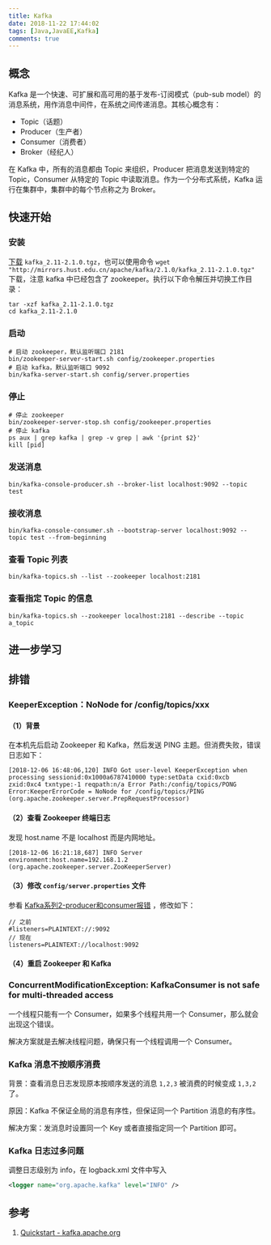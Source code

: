 ```yaml
---
title: Kafka
date: 2018-11-22 17:44:02
tags: [Java,JavaEE,Kafka]
comments: true
---
```


## 概念

Kafka 是一个快速、可扩展和高可用的基于发布-订阅模式（pub-sub model）的消息系统，用作消息中间件，在系统之间传递消息。其核心概念有：

- Topic（话题）
- Producer（生产者）
- Consumer（消费者）
- Broker（经纪人）

在 Kafka 中，所有的消息都由 Topic 来组织，Producer 把消息发送到特定的 Topic，Consumer 从特定的 Topic 中读取消息。作为一个分布式系统，Kafka 运行在集群中，集群中的每个节点称之为 Broker。

## 快速开始

### 安装

[下载](https://www.apache.org/dyn/closer.cgi?path=/kafka/2.1.0/kafka_2.11-2.1.0.tgz)  `kafka_2.11-2.1.0.tgz`，也可以使用命令 `wget "http://mirrors.hust.edu.cn/apache/kafka/2.1.0/kafka_2.11-2.1.0.tgz"` 下载，注意 kafka 中已经包含了 zookeeper。执行以下命令解压并切换工作目录：

```shell
tar -xzf kafka_2.11-2.1.0.tgz
cd kafka_2.11-2.1.0
```

### 启动

```shell
# 启动 zookeeper，默认监听端口 2181
bin/zookeeper-server-start.sh config/zookeeper.properties
# 启动 kafka，默认监听端口 9092
bin/kafka-server-start.sh config/server.properties
```

### 停止

```shell
# 停止 zookeeper
bin/zookeeper-server-stop.sh config/zookeeper.properties
# 停止 kafka
ps aux | grep kafka | grep -v grep | awk '{print $2}'
kill [pid]
```

### 发送消息

```shell
bin/kafka-console-producer.sh --broker-list localhost:9092 --topic test
```

### 接收消息

```shell
bin/kafka-console-consumer.sh --bootstrap-server localhost:9092 --topic test --from-beginning
```

### 查看 Topic 列表

```shell
bin/kafka-topics.sh --list --zookeeper localhost:2181
```

### 查看指定 Topic 的信息

```shell
bin/kafka-topics.sh --zookeeper localhost:2181 --describe --topic a_topic
```

## 进一步学习



## 排错

### KeeperException：NoNode for /config/topics/xxx

#### （1）背景

在本机先后启动 Zookeeper 和 Kafka，然后发送 PING 主题。但消费失败，错误日志如下：

```
[2018-12-06 16:48:06,120] INFO Got user-level KeeperException when processing sessionid:0x1000a6787410000 type:setData cxid:0xcb zxid:0xc4 txntype:-1 reqpath:n/a Error Path:/config/topics/PONG Error:KeeperErrorCode = NoNode for /config/topics/PING (org.apache.zookeeper.server.PrepRequestProcessor)
```

#### （2）查看 Zookeeper 终端日志

发现 host.name 不是 localhost 而是内网地址。

```
[2018-12-06 16:21:18,687] INFO Server environment:host.name=192.168.1.2 (org.apache.zookeeper.server.ZooKeeperServer)
```

#### （3）修改 `config/server.properties`  文件

参看 [Kafka系列2-producer和consumer报错](https://blog.csdn.net/kuluzs/article/details/51577678) ，修改如下：

```shell
// 之前
#listeners=PLAINTEXT://:9092
// 现在
listeners=PLAINTEXT://localhost:9092
```

#### （4）重启 Zookeeper 和 Kafka

### ConcurrentModificationException: KafkaConsumer is not safe for multi-threaded access

一个线程只能有一个 Consumer，如果多个线程共用一个 Consumer，那么就会出现这个错误。

解决方案就是去解决线程问题，确保只有一个线程调用一个 Consumer。

### Kafka 消息不按顺序消费

背景：查看消息日志发现原本按顺序发送的消息 `1,2,3` 被消费的时候变成 `1,3,2` 了。

原因：Kafka 不保证全局的消息有序性，但保证同一个 Partition 消息的有序性。

解决方案：发消息时设置同一个 Key 或者直接指定同一个 Partition 即可。

### Kafka 日志过多问题

调整日志级别为 info，在 logback.xml 文件中写入

```xml
<logger name="org.apache.kafka" level="INFO" />
```

## 参考

1. [Quickstart - kafka.apache.org](https://kafka.apache.org/quickstart)